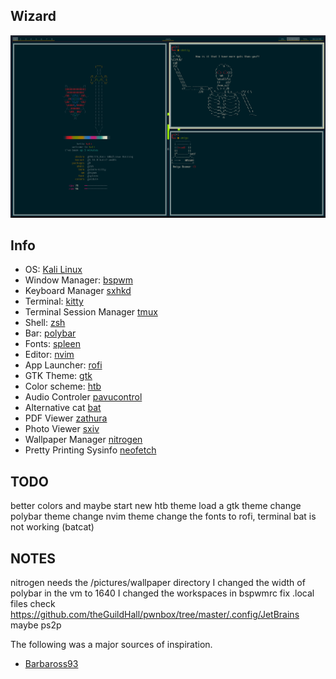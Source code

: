 ## Wizard

![kali](./assets/kali_htb_v1.png)

## Info

- OS: [Kali Linux]()
- Window Manager: [bspwm](https://github.com/baskerville/bspwm)
- Keyboard Manager [sxhkd]()
- Terminal: [kitty](https://github.com/kovidgoyal/kitty)
- Terminal Session Manager [tmux]()
- Shell: [zsh](https://www.zsh.org/)
- Bar: [polybar](https://github.com/polybar/polybar)
- Fonts: [spleen](https://github.com/fcambus/spleen)
- Editor: [nvim](https://github.com/neovim/neovim)
- App Launcher: [rofi](https://github.com/davatorium/rofi)
- GTK Theme: [gtk]()
- Color scheme: [htb]()
- Audio Controler [pavucontrol]()
- Alternative cat [bat]()
- PDF Viewer [zathura]()
- Photo Viewer [sxiv]()
- Wallpaper Manager [nitrogen]()
- Pretty Printing Sysinfo [neofetch]()

## TODO

better colors and maybe start new htb theme
load a gtk theme
change polybar theme
change nvim theme
change the fonts to rofi, terminal
bat is not working (batcat)

## NOTES

nitrogen needs the /pictures/wallpaper directory
I changed the width of polybar in the vm to 1640
I changed the workspaces in bspwmrc
fix .local files
check https://github.com/theGuildHall/pwnbox/tree/master/.config/JetBrains
maybe ps2p

The following was a major sources of inspiration.
- [Barbaross93](https://github.com/Barbaross93/Muspelheim)
